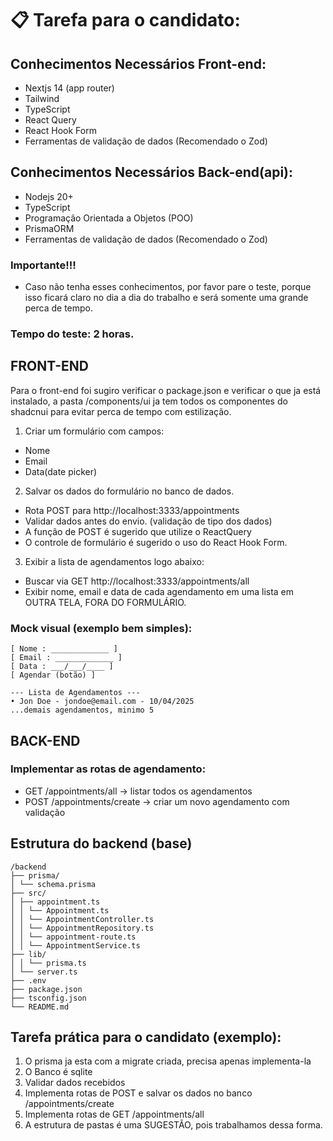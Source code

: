 # 📋 Tarefa para o candidato:

## Conhecimentos Necessários Front-end:

- Nextjs 14 (app router)
- Tailwind
- TypeScript
- React Query
- React Hook Form
- Ferramentas de validação de dados (Recomendado o Zod)

## Conhecimentos Necessários Back-end(api):

- Nodejs 20+
- TypeScript
- Programação Orientada a Objetos (POO)
- PrismaORM
- Ferramentas de validação de dados (Recomendado o Zod)

### Importante!!!

- Caso não tenha esses conhecimentos, por favor pare o teste, porque isso ficará claro no dia a dia do trabalho e será somente uma grande perca de tempo.

### Tempo do teste: 2 horas.

## FRONT-END

Para o front-end foi sugiro verificar o package.json e verificar o que ja está instalado,
a pasta /components/ui ja tem todos os componentes do shadcnui para evitar perca de tempo com estilização.

1. Criar um formulário com campos:

- Nome
- Email
- Data(date picker)

2. Salvar os dados do formulário no banco de dados.

- Rota POST para http://localhost:3333/appointments
- Validar dados antes do envio. (validação de tipo dos dados)
- A função de POST é sugerido que utilize o ReactQuery
- O controle de formulário é sugerido o uso do React Hook Form.

3. Exibir a lista de agendamentos logo abaixo:

- Buscar via GET http://localhost:3333/appointments/all
- Exibir nome, email e data de cada agendamento em uma lista em OUTRA TELA, FORA DO FORMULÁRIO.

### Mock visual (exemplo bem simples):

```
[ Nome : _____________ ]
[ Email : _____________ ]
[ Data : ___/___/____ ]
[ Agendar (botão) ]

--- Lista de Agendamentos ---
• Jon Doe - jondoe@email.com - 10/04/2025
...demais agendamentos, minimo 5
```

## BACK-END

### Implementar as rotas de agendamento:

- GET /appointments/all → listar todos os agendamentos
- POST /appointments/create → criar um novo agendamento com validação

## Estrutura do backend (base)

```
/backend
├── prisma/
│ └── schema.prisma
├── src/
│ ├── appointment.ts
│ │ └── Appointment.ts
│ │ └── AppointmentController.ts
│ │ └── AppointmentRepository.ts
│ │ └── appointment-route.ts
│ │ └── AppointmentService.ts
├── lib/
│ │ └── prisma.ts
│ └── server.ts
├── .env
├── package.json
├── tsconfig.json
└── README.md

```

## Tarefa prática para o candidato (exemplo):

1. O prisma ja esta com a migrate criada, precisa apenas implementa-la
2. O Banco é sqlite
3. Validar dados recebidos
4. Implementa rotas de POST e salvar os dados no banco /appointments/create
5. Implementa rotas de GET /appointments/all
6. A estrutura de pastas é uma SUGESTÃO, pois trabalhamos dessa forma.
